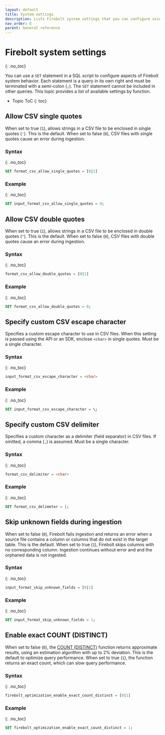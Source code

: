 ```yaml
---
layout: default
title: System settings
description: Lists Firebolt system settings that you can configure using SQL.
nav_order: 6
parent: General reference
---
```


# Firebolt system settings
{: .no_toc}

You can use a `SET` statement in a SQL script to configure aspects of Firebolt system behavior. Each statement is a query in its own right and must be terminated with a semi-colon (`;`). The `SET` statement cannot be included in other queries. This topic provides a list of available settings by function.

* Topic ToC
{: toc}

## Allow CSV single quotes

When set to true (`1`), allows strings in a CSV file to be enclosed in single quotes (`'`). This is the default. When set to false (`0`), CSV files with single quotes cause an error during ingestion.

### Syntax  
{: .no_toc}

```sql
SET format_csv_allow_single_quotes = [0|1]
```

### Example
{: .no_toc}

```sql
SET input_format_csv_allow_single_quotes = 0;
```

## Allow CSV double quotes

When set to true (`1`), allows strings in a CSV file to be enclosed in double quotes (`"`). This is the default. When set to false (`0`), CSV files with double quotes cause an error during ingestion.

### Syntax  
{: .no_toc}

```sql
format_csv_allow_double_quotes = [0|1]
```

### Example
{: .no_toc}

```sql
SET format_csv_allow_double_quotes = 0;
```

## Specify custom CSV escape character

Specifies a custom escape character to use in CSV files. When this setting is passed using the API or an SDK, enclose `<char>` in single quotes. Must be a single character.

### Syntax  
{: .no_toc}

```sql
input_format_csv_escape_character = <char>
```

### Example  
{: .no_toc}

```sql
SET input_format_csv_escape_character = \;
```

## Specify custom CSV delimiter

Specifies a custom character as a delimiter (field separator) in CSV files. If omitted, a comma (`,`) is assumed. Must be a single character.

### Syntax  
{: .no_toc}

```sql
format_csv_delimiter = <char>
```

### Example  
{: .no_toc}

```sql
SET format_csv_delimeter = |;
```

## Skip unknown fields during ingestion

When set to false (`0`), Firebolt fails ingestion and returns an error when a source file contains a column or columns that do not exist in the target table. This is the default. When set to true (`1`), Firebolt skips columns with no corresponding column. Ingestion continues without error and and the orphaned data is not ingested.

### Syntax  
{: .no_toc}

```sql
input_format_skip_unknown_fields = [0|1]
```

### Example  
{: .no_toc}

```sql
SET input_format_skip_unknown_fields = 1;
```

## Enable exact COUNT (DISTINCT)

When set to false (`0`), the [COUNT (DISTINCT)](../sql-reference/functions-reference/count.md) function returns approximate results, using an estimation algorithm with up to 2% deviation. This is the default to optimize query performance. When set to true (`1`), the function returns an exact count, which can slow query performance.

### Syntax  
{: .no_toc}

```sql
firebolt_optimization_enable_exact_count_distinct = [0|1]
```

### Example  
{: .no_toc}

```sql
SET firebolt_optimization_enable_exact_count_distinct = 1;
```
